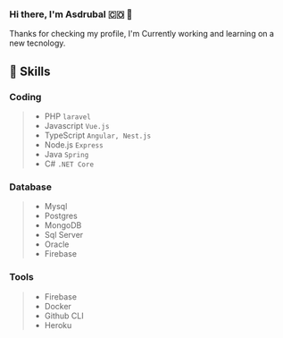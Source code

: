 ### Hi there, I'm Asdrubal :colombia: 👋

<!--
**ahernand53/ahernand53** is a ✨ _special_ ✨ repository because its `README.md` (this file) appears on your GitHub profile.

-->

Thanks for checking my profile, I'm Currently working and learning on a new tecnology.

## :muscle: Skills

### Coding

 > - PHP `laravel`
 > - Javascript `Vue.js`
 > - TypeScript `Angular, Nest.js`
 > - Node.js `Express`
 > - Java `Spring `
 > - C# `.NET Core`

### Database

 > - Mysql
 > - Postgres
 > - MongoDB
 > - Sql Server
 > - Oracle
 > - Firebase
 
### Tools

 > - Firebase
 > - Docker
 > - Github CLI
 > - Heroku
